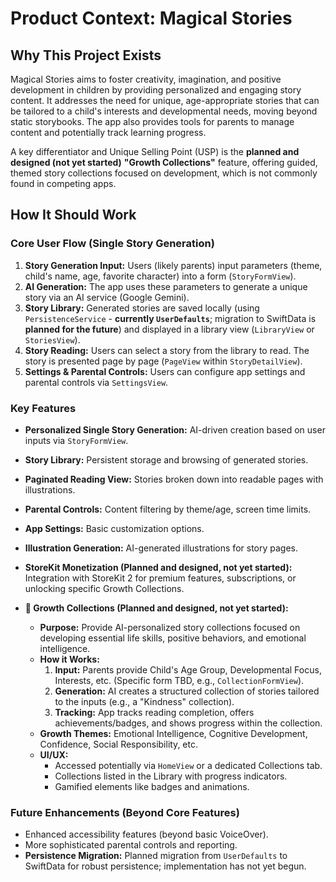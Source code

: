 # Product Context: Magical Stories

## Why This Project Exists
Magical Stories aims to foster creativity, imagination, and positive development in children by providing personalized and engaging story content. It addresses the need for unique, age-appropriate stories that can be tailored to a child's interests and developmental needs, moving beyond static storybooks. The app also provides tools for parents to manage content and potentially track learning progress.

A key differentiator and Unique Selling Point (USP) is the **planned and designed (not yet started)** **"Growth Collections"** feature, offering guided, themed story collections focused on development, which is not commonly found in competing apps.

## How It Should Work

### Core User Flow (Single Story Generation)
1.  **Story Generation Input:** Users (likely parents) input parameters (theme, child's name, age, favorite character) into a form (`StoryFormView`).
2.  **AI Generation:** The app uses these parameters to generate a unique story via an AI service (Google Gemini).
3.  **Story Library:** Generated stories are saved locally (using `PersistenceService` - **currently `UserDefaults`**; migration to SwiftData is **planned for the future**) and displayed in a library view (`LibraryView` or `StoriesView`).
4.  **Story Reading:** Users can select a story from the library to read. The story is presented page by page (`PageView` within `StoryDetailView`).
5.  **Settings & Parental Controls:** Users can configure app settings and parental controls via `SettingsView`.

### Key Features

-   **Personalized Single Story Generation:** AI-driven creation based on user inputs via `StoryFormView`.
-   **Story Library:** Persistent storage and browsing of generated stories.
-   **Paginated Reading View:** Stories broken down into readable pages with illustrations.
-   **Parental Controls:** Content filtering by theme/age, screen time limits.
-   **App Settings:** Basic customization options.
-   **Illustration Generation:** AI-generated illustrations for story pages.
-   **StoreKit Monetization (Planned and designed, not yet started):** Integration with StoreKit 2 for premium features, subscriptions, or unlocking specific Growth Collections.

-   **📖 Growth Collections (Planned and designed, not yet started):**
    *   **Purpose:** Provide AI-personalized story collections focused on developing essential life skills, positive behaviors, and emotional intelligence.
    *   **How it Works:**
        1.  **Input:** Parents provide Child's Age Group, Developmental Focus, Interests, etc. (Specific form TBD, e.g., `CollectionFormView`).
        2.  **Generation:** AI creates a structured collection of stories tailored to the inputs (e.g., a "Kindness" collection).
        3.  **Tracking:** App tracks reading completion, offers achievements/badges, and shows progress within the collection.
    *   **Growth Themes:** Emotional Intelligence, Cognitive Development, Confidence, Social Responsibility, etc.
    *   **UI/UX:**
        *   Accessed potentially via `HomeView` or a dedicated Collections tab.
        *   Collections listed in the Library with progress indicators.
        *   Gamified elements like badges and animations.

### Future Enhancements (Beyond Core Features)
-   Enhanced accessibility features (beyond basic VoiceOver).
-   More sophisticated parental controls and reporting.
-   **Persistence Migration:** Planned migration from `UserDefaults` to SwiftData for robust persistence; implementation has not yet begun.
